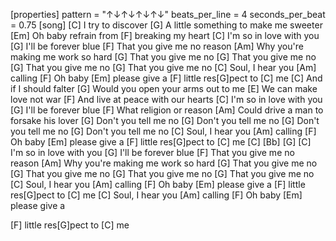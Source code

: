 [properties]
pattern = "↑↓↑↓↑↓↑↓"
beats_per_line = 4
seconds_per_beat = 0.75
[song]
[C] I try to discover
[G] A little something to make me sweeter
[Em] Oh baby refrain from 
[F] breaking my heart
[C] I'm so in love with you
[G] I'll be forever blue
[F] That you give me no reason
[Am] Why you're making me work so hard
[G] That you give me no
[G] That you give me no
[G] That you give me no
[G] That you give me no
[C] Soul, I hear you [Am] calling
[F] Oh baby [Em] please give a 
[F] little res[G]pect to [C] me
[C] And if I should falter
[G] Would you open your arms out to me
[E] We can make love not war
[F] And live at peace with our hearts
[C] I'm so in love with you
[G] I'll be forever blue
[F] What religion or reason
[Am] Could drive a man to forsake his lover
[G] Don't you tell me no
[G] Don't you tell me no
[G] Don't you tell me no
[G] Don't you tell me no
[C] Soul, I hear you [Am] calling
[F] Oh baby [Em] please give a 
[F] little res[G]pect to [C] me
[C] [Bb] [G]
[C] I'm so in love with you
[G] I'll be forever blue
[F] That you give me no reason
[Am] Why you're making me work so hard
[G] That you give me no
[G] That you give me no
[G] That you give me no
[G] That you give me no
[C] Soul, I hear you [Am] calling
[F] Oh baby [Em] please give a 
[F] little res[G]pect to [C] me
[C] Soul, I hear you [Am] calling
[F] Oh baby [Em] please give a 

[F] little res[G]pect to [C] me